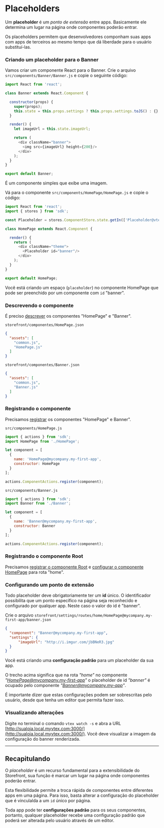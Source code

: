 # Placeholders

Um **placeholder** é um _ponto de extensão_ entre apps. Basicamente ele determina um lugar na página onde componentes poderão entrar.

Os placeholders permitem que desenvolvedores componham suas apps com apps de terceiros ao mesmo tempo que dá liberdade para o usuário substituí-las.

### Criando um placeholder para o Banner

Vamos criar um componente React para o Banner. Crie o arquivo `src/components/Banner/Banner.js` e copie o seguinte código:

```js
import React from 'react';

class Banner extends React.Component {

  constructor(props) {
    super(props);
    this.state = this.props.settings ? this.props.settings.toJS() : {};
  }

  render() {
    let imageUrl = this.state.imageUrl;

    return (
      <div className="banner">
        <img src={imageUrl} height={200}/>
      </div>
    );
  }
}

export default Banner;
```

É um componente simples que exibe uma imagem.

Vá para o componente `src/components/HomePage/HomePage.js` e copie o código:

```js
import React from 'react';
import { stores } from 'sdk';

const Placeholder = stores.ComponentStore.state.getIn(['Placeholder@vtex.storefront-sdk', 'constructor']);

class HomePage extends React.Component {

  render() {
    return (
      <div className="theme">
        <Placeholder id="banner"/>
      </div>
    );
  }
}

export default HomePage;
```

Você está criando um espaço (`placeholder`) no componente HomePage que pode ser preenchido por um componente com `id` "banner".

### Descrevendo o componente
É preciso [descrever](primeiros-passos/descritor-de-componente) os componentes "HomePage"
e "Banner".

`storefront/componentes/HomePage.json`
```json
{ 
  "assets": [
    "common.js",
    "HomePage.js"
  ]
}
```

`storefront/componentes/Banner.json`
```json
{
  "assets": [
    "common.js",
    "Banner.js"
  ]
}
```

### Registrando o componente

Precisamos [registrar](3-criando-uma-nova-pagina.md#registrando-um-componente) os componentes "HomePage" e Banner".


`src/components/HomePage.js`
```js
import { actions } from 'sdk';
import HomePage from './HomePage';

let component = [
  {
    name: 'HomePage@mycompany.my-first-app',
    constructor: HomePage
  }
];

actions.ComponentActions.register(component);
```

`src/components/Banner.js`
```js
import { actions } from 'sdk';
import Banner from './Banner';

let component = [
  {
    name: 'Banner@mycompany.my-first-app',
    constructor: Banner
  }
];

actions.ComponentActions.register(component);
```

### Registrando o componente Root

Precisamos [registrar o componente Root](primeiros-passos/root.md) e [configurar o componente HomePage](3-criando-uma-nova-pagina.md) para rota "home".

### Configurando um ponto de extensão

Todo placeholder deve obrigatoriamente ter um **id** único. O identificador possibilita
que um ponto específico na página seja reconhecido e configurado por qualquer app. Neste caso o valor do id é "banner".

Crie o arquivo `storefront/settings/routes/home/HomePage@mycompany.my-first-app/banner.json`

```json
{
  "component": "Banner@mycompany.my-first-app",
  "settings": {
      "imageUrl": "http://i.imgur.com/jbBNeR3.jpg"
  }
}
```

Você está criando uma **configuração padrão** para um placeholder da sua app.

O trecho acima significa que na rota _"home"_ no componente _"HomePage@mycompany.my-first-app"_ o placeholder de id _"banner"_ é ocupado pelo componente _"Banner@mycompany.my-app"_.

É importante dizer que estas configurações podem ser sobrescritas pelo usuário, desde que tenha um editor que permita fazer isso. 

### Visualizando alterações

Digite no terminal o comando `vtex watch -s` e abra a URL [http://sualoja.local.myvtex.com:3000/](http://sualoja.local.myvtex.com:3000/). Você deve visualizar a imagem da configuração do banner renderizada.

---

## Recapitulando

O _placeholder_ é um recurso fundamental para a extensibilidade do Storefront, sua função é marcar um lugar na página onde componentes poderão entrar.

Esta flexibilidade permite a troca rápida de componentes entre diferentes apps em uma página. Para isso, basta alterar a configuração do placeholder que é vinculalda a um `id` único por página.

Toda app pode ter **configurações padrão** para os seus componentes, portanto, qualquer placeholder recebe uma configuração padrão que poderá ser alterada pelo usuário através de um editor.